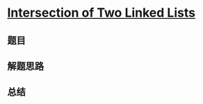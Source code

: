 # [Intersection of Two Linked Lists](https://leetcode.com/problems/intersection-of-two-linked-lists/)

## 题目


## 解题思路


## 总结


